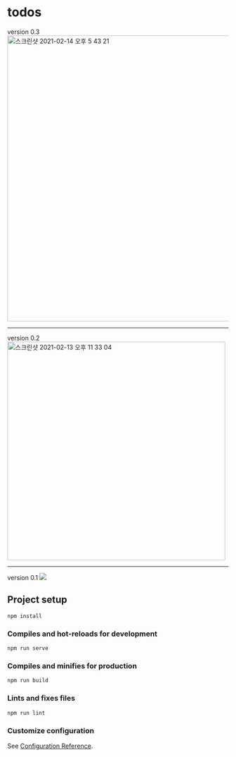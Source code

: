 # todos

version 0.3
<img width="649" alt="스크린샷 2021-02-14 오후 5 43 21" src="https://user-images.githubusercontent.com/33117554/107872239-3aa28a00-6eec-11eb-9be6-98dc8c545426.png">

<hr>
version 0.2
<img width="496" alt="스크린샷 2021-02-13 오후 11 33 04" src="https://user-images.githubusercontent.com/33117554/107852405-de8c2700-6e53-11eb-8991-4836f6f94989.png">

<hr>
version 0.1
<img src="https://user-images.githubusercontent.com/33117554/107792784-e044e480-6d98-11eb-8887-3b75dddc4dda.png">

## Project setup

```
npm install
```

### Compiles and hot-reloads for development

```
npm run serve
```

### Compiles and minifies for production

```
npm run build
```

### Lints and fixes files

```
npm run lint
```

### Customize configuration

See [Configuration Reference](https://cli.vuejs.org/config/).
